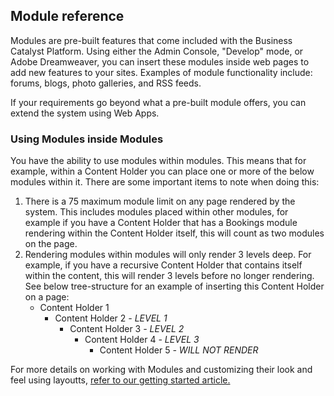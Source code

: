 ## Module reference

Modules are pre-built features that come included with the Business Catalyst Platform. Using either the Admin Console, "Develop" mode, or Adobe Dreamweaver, you can insert these modules inside web pages to add new features to your sites. Examples of module functionality include: forums, blogs, photo galleries, and RSS feeds. 

If your requirements go beyond what a pre-built module offers, you can extend the system using Web Apps.

### Using Modules inside Modules

You have the ability to use modules within modules. This means that for example, within a Content Holder you can place one or more of the below modules within it. There are some important items to note when doing this:

1. There is a 75 maximum module limit on any page rendered by the system. This includes modules placed within other modules, for example if you have a Content Holder that has a Bookings module rendering within the Content Holder itself, this will count as two modules on the page.
2. Rendering modules within modules will only render 3 levels deep. For example, if you have a recursive Content Holder that contains itself within the content,  this will render 3 levels before no longer rendering. See below tree-structure for an example of inserting this Content Holder on a page: 
	* Content Holder 1
		* Content Holder 2 *- LEVEL 1*
			* Content Holder 3 *- LEVEL 2*
				* Content Holder 4 *- LEVEL 3*
					* Content Holder 5 *- WILL NOT RENDER*  

For more details on working with Modules and customizing their look and feel using layoutts, [refer to our getting started article.](http://docs.businesscatalyst.com)

